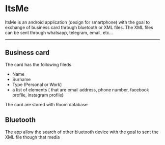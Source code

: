 # ItsMe

ItsMe is an android application (design for smartphone) with the goal to exchange of business card through bluetooth or XML files.
The XML files can be sent through whatsapp, telegram, email, etc...

---

## Business card

The card has the following fileds
- Name
- Surname 
- Type (Personal or Work)
- a list of elements ( that are email address, phone number, facebook profile, instagram profile)

The card are stored with Room database

## Bluetooth 

The app allow the search of other bluetooth device with the goal to sent the XML file though that media
